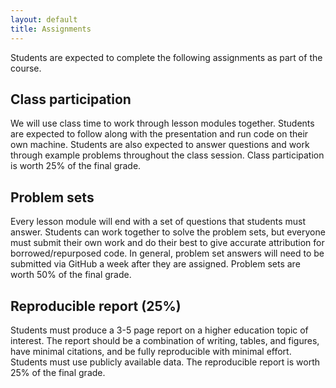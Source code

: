 ```yaml
---
layout: default
title: Assignments
---
```


Students are expected to complete the following assignments as part of
the course. 

## Class participation

We will use class time to work through lesson modules
  together. Students are expected to follow along with the
  presentation and run code on their own machine. Students are also
  expected to answer questions and work through example problems
  throughout the class session. Class participation is worth 25% of
  the final grade.
  
## Problem sets

Every lesson module will end with a set of questions that students
  must answer. Students can work together to solve the problem sets,
  but everyone must submit their own work and do their best to give
  accurate attribution for borrowed/repurposed code. In general,
  problem set answers will need to be submitted via GitHub a week
  after they are assigned. Problem sets are worth 50% of the final
  grade.
  
## Reproducible report (25%)

Students must produce a 3-5 page report on a higher education topic of
  interest. The report should be a combination of writing, tables, and
  figures, have minimal citations, and be fully reproducible with
  minimal effort. Students must use publicly available data. The
  reproducible report is worth 25% of the final grade.
  

  
